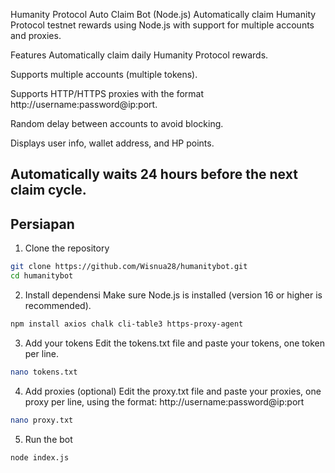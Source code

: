 Humanity Protocol Auto Claim Bot (Node.js)
Automatically claim Humanity Protocol testnet rewards using Node.js with support for multiple accounts and proxies.

Features
Automatically claim daily Humanity Protocol rewards.

Supports multiple accounts (multiple tokens).

Supports HTTP/HTTPS proxies with the format http://username:password@ip:port.

Random delay between accounts to avoid blocking.

Displays user info, wallet address, and HP points.

Automatically waits 24 hours before the next claim cycle.
---

## Persiapan

1. Clone the repository
```bash
git clone https://github.com/Wisnua28/humanitybot.git
cd humanitybot
```

2. Install dependensi
Make sure Node.js is installed (version 16 or higher is recommended).
```bash
npm install axios chalk cli-table3 https-proxy-agent
```

3. Add your tokens
Edit the tokens.txt file and paste your tokens, one token per line.
```bash
nano tokens.txt
```

4. Add proxies (optional)
Edit the proxy.txt file and paste your proxies, one proxy per line, using the format:
http://username:password@ip:port
```bash
nano proxy.txt
```

5. Run the bot
```bash
node index.js
```








